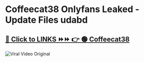 
 # Coffeecat38 Onlyfans Leaked - Update Files udabd

## <h2><a href="https://clipsfans.com/Coffeecat38&ref=git">🔗 Click to LINKS ⏩⏩ 👉 🟢 Coffeecat38 </a></h2>

<a href="https://clipsfans.com/Coffeecat38&ref=git" rel="nofollow" data-target="animated-image.originalLink"><img src="https://i.ibb.co.com/xMMVF88/686577567.gif" alt="Viral Video Original" style="max-width: 100%; display: inline-block;" data-target="animated-image.originalImage"></a>

